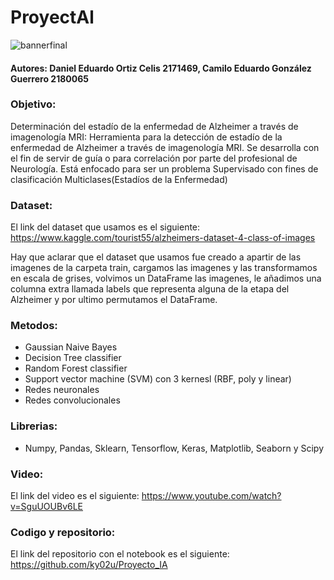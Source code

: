 # ProyectAl

![bannerfinal](https://user-images.githubusercontent.com/73614233/156931688-00cb3cb6-185d-43cb-a583-589f7a3aae59.png)

#### Autores: Daniel Eduardo Ortiz Celis 2171469, Camilo Eduardo González Guerrero 2180065

### Objetivo:
Determinación del estadío de la enfermedad de Alzheimer a través de imagenología MRI: 
Herramienta para la detección de estadío de la enfermedad de Alzheimer a través de imagenología MRI. Se desarrolla con el fin de servir de guía o para correlación por parte del profesional de Neurología. Está enfocado para ser un problema Supervisado con fines de clasificación Multiclases(Estadíos de la Enfermedad)

### Dataset: 
El link del dataset que usamos es el siguiente: https://www.kaggle.com/tourist55/alzheimers-dataset-4-class-of-images

Hay que aclarar que el dataset que usamos fue creado a apartir de las imagenes de la carpeta train, cargamos las imagenes y las transformamos en escala de grises, volvimos un DataFrame las imagenes, le añadimos una columna extra llamada labels que representa alguna de la etapa del Alzheimer y por ultimo permutamos el DataFrame.
### Metodos:
* Gaussian Naive Bayes
* Decision Tree classifier
* Random Forest classifier
* Support vector machine (SVM) con 3 kernesl (RBF, poly y linear)
* Redes neuronales
* Redes convolucionales

### Librerias:
* Numpy, Pandas, Sklearn, Tensorflow, Keras, Matplotlib, Seaborn y Scipy

### Video:
El link del video es el siguiente: https://www.youtube.com/watch?v=SguUOUBv6LE

### Codigo y repositorio:
El link del repositorio con el notebook es el siguiente: https://github.com/ky02u/Proyecto_IA
